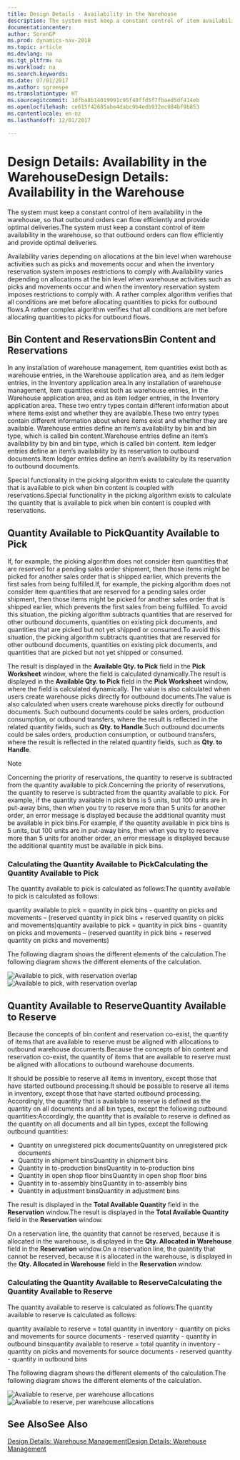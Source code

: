 ```yaml
---
title: Design Details - Availability in the Warehouse
description: The system must keep a constant control of item availability in the warehouse, so that outbound orders can flow efficiently and provide optimal deliveries.
documentationcenter: 
author: SorenGP
ms.prod: dynamics-nav-2018
ms.topic: article
ms.devlang: na
ms.tgt_pltfrm: na
ms.workload: na
ms.search.keywords: 
ms.date: 07/01/2017
ms.author: sgroespe
ms.translationtype: HT
ms.sourcegitcommit: 1dfba8b14019991c95f40ffd5f7fbaed5df414eb
ms.openlocfilehash: ce615f42685abe4dabc9b4edb932ec084bf9b853
ms.contentlocale: en-nz
ms.lasthandoff: 12/01/2017

---
```

# <a name="design-details-availability-in-the-warehouse"></a><span data-ttu-id="d2407-103">Design Details: Availability in the Warehouse</span><span class="sxs-lookup"><span data-stu-id="d2407-103">Design Details: Availability in the Warehouse</span></span>
<span data-ttu-id="d2407-104">The system must keep a constant control of item availability in the warehouse, so that outbound orders can flow efficiently and provide optimal deliveries.</span><span class="sxs-lookup"><span data-stu-id="d2407-104">The system must keep a constant control of item availability in the warehouse, so that outbound orders can flow efficiently and provide optimal deliveries.</span></span>  

 <span data-ttu-id="d2407-105">Availability varies depending on allocations at the bin level when warehouse activities such as picks and movements occur and when the inventory reservation system imposes restrictions to comply with.</span><span class="sxs-lookup"><span data-stu-id="d2407-105">Availability varies depending on allocations at the bin level when warehouse activities such as picks and movements occur and when the inventory reservation system imposes restrictions to comply with.</span></span> <span data-ttu-id="d2407-106">A rather complex algorithm verifies that all conditions are met before allocating quantities to picks for outbound flows.</span><span class="sxs-lookup"><span data-stu-id="d2407-106">A rather complex algorithm verifies that all conditions are met before allocating quantities to picks for outbound flows.</span></span>  

## <a name="bin-content-and-reservations"></a><span data-ttu-id="d2407-107">Bin Content and Reservations</span><span class="sxs-lookup"><span data-stu-id="d2407-107">Bin Content and Reservations</span></span>  
 <span data-ttu-id="d2407-108">In any installation of warehouse management, item quantities exist both as warehouse entries, in the Warehouse application area, and as item ledger entries, in the Inventory application area.</span><span class="sxs-lookup"><span data-stu-id="d2407-108">In any installation of warehouse management, item quantities exist both as warehouse entries, in the Warehouse application area, and as item ledger entries, in the Inventory application area.</span></span> <span data-ttu-id="d2407-109">These two entry types contain different information about where items exist and whether they are available.</span><span class="sxs-lookup"><span data-stu-id="d2407-109">These two entry types contain different information about where items exist and whether they are available.</span></span> <span data-ttu-id="d2407-110">Warehouse entries define an item’s availability by bin and bin type, which is called bin content.</span><span class="sxs-lookup"><span data-stu-id="d2407-110">Warehouse entries define an item’s availability by bin and bin type, which is called bin content.</span></span> <span data-ttu-id="d2407-111">Item ledger entries define an item’s availability by its reservation to outbound documents.</span><span class="sxs-lookup"><span data-stu-id="d2407-111">Item ledger entries define an item’s availability by its reservation to outbound documents.</span></span>  

 <span data-ttu-id="d2407-112">Special functionality in the picking algorithm exists to calculate the quantity that is available to pick when bin content is coupled with reservations.</span><span class="sxs-lookup"><span data-stu-id="d2407-112">Special functionality in the picking algorithm exists to calculate the quantity that is available to pick when bin content is coupled with reservations.</span></span>  

## <a name="quantity-available-to-pick"></a><span data-ttu-id="d2407-113">Quantity Available to Pick</span><span class="sxs-lookup"><span data-stu-id="d2407-113">Quantity Available to Pick</span></span>  
 <span data-ttu-id="d2407-114">If, for example, the picking algorithm does not consider item quantities that are reserved for a pending sales order shipment, then those items might be picked for another sales order that is shipped earlier, which prevents the first sales from being fulfilled.</span><span class="sxs-lookup"><span data-stu-id="d2407-114">If, for example, the picking algorithm does not consider item quantities that are reserved for a pending sales order shipment, then those items might be picked for another sales order that is shipped earlier, which prevents the first sales from being fulfilled.</span></span> <span data-ttu-id="d2407-115">To avoid this situation, the picking algorithm subtracts quantities that are reserved for other outbound documents, quantities on existing pick documents, and quantities that are picked but not yet shipped or consumed.</span><span class="sxs-lookup"><span data-stu-id="d2407-115">To avoid this situation, the picking algorithm subtracts quantities that are reserved for other outbound documents, quantities on existing pick documents, and quantities that are picked but not yet shipped or consumed.</span></span>  

 <span data-ttu-id="d2407-116">The result is displayed in the **Available Qty. to Pick** field in the **Pick Worksheet** window, where the field is calculated dynamically.</span><span class="sxs-lookup"><span data-stu-id="d2407-116">The result is displayed in the **Available Qty. to Pick** field in the **Pick Worksheet** window, where the field is calculated dynamically.</span></span> <span data-ttu-id="d2407-117">The value is also calculated when users create warehouse picks directly for outbound documents.</span><span class="sxs-lookup"><span data-stu-id="d2407-117">The value is also calculated when users create warehouse picks directly for outbound documents.</span></span> <span data-ttu-id="d2407-118">Such outbound documents could be sales orders, production consumption, or outbound transfers, where the result is reflected in the related quantity fields, such as **Qty. to Handle**.</span><span class="sxs-lookup"><span data-stu-id="d2407-118">Such outbound documents could be sales orders, production consumption, or outbound transfers, where the result is reflected in the related quantity fields, such as **Qty. to Handle**.</span></span>  

> [!NOTE]  
>  <span data-ttu-id="d2407-119">Concerning the priority of reservations, the quantity to reserve is subtracted from the quantity available to pick.</span><span class="sxs-lookup"><span data-stu-id="d2407-119">Concerning the priority of reservations, the quantity to reserve is subtracted from the quantity available to pick.</span></span> <span data-ttu-id="d2407-120">For example, if the quantity available in pick bins is 5 units, but 100 units are in put-away bins, then when you try to reserve more than 5 units for another order, an error message is displayed because the additional quantity must be available in pick bins.</span><span class="sxs-lookup"><span data-stu-id="d2407-120">For example, if the quantity available in pick bins is 5 units, but 100 units are in put-away bins, then when you try to reserve more than 5 units for another order, an error message is displayed because the additional quantity must be available in pick bins.</span></span>  

### <a name="calculating-the-quantity-available-to-pick"></a><span data-ttu-id="d2407-121">Calculating the Quantity Available to Pick</span><span class="sxs-lookup"><span data-stu-id="d2407-121">Calculating the Quantity Available to Pick</span></span>  
 <span data-ttu-id="d2407-122">The quantity available to pick is calculated as follows:</span><span class="sxs-lookup"><span data-stu-id="d2407-122">The quantity available to pick is calculated as follows:</span></span>  

 <span data-ttu-id="d2407-123">quantity available to pick = quantity in pick bins - quantity on picks and movements – (reserved quantity in pick bins + reserved quantity on picks and movements)</span><span class="sxs-lookup"><span data-stu-id="d2407-123">quantity available to pick = quantity in pick bins - quantity on picks and movements – (reserved quantity in pick bins + reserved quantity on picks and movements)</span></span>  

 <span data-ttu-id="d2407-124">The following diagram shows the different elements of the calculation.</span><span class="sxs-lookup"><span data-stu-id="d2407-124">The following diagram shows the different elements of the calculation.</span></span>  

 <span data-ttu-id="d2407-125">![Available to pick, with reservation overlap](media/design_details_warehouse_management_availability_2.png "design_details_warehouse_management_availability_2")</span><span class="sxs-lookup"><span data-stu-id="d2407-125">![Available to pick, with reservation overlap](media/design_details_warehouse_management_availability_2.png "design_details_warehouse_management_availability_2")</span></span>  

## <a name="quantity-available-to-reserve"></a><span data-ttu-id="d2407-126">Quantity Available to Reserve</span><span class="sxs-lookup"><span data-stu-id="d2407-126">Quantity Available to Reserve</span></span>  
 <span data-ttu-id="d2407-127">Because the concepts of bin content and reservation co-exist, the quantity of items that are available to reserve must be aligned with allocations to outbound warehouse documents.</span><span class="sxs-lookup"><span data-stu-id="d2407-127">Because the concepts of bin content and reservation co-exist, the quantity of items that are available to reserve must be aligned with allocations to outbound warehouse documents.</span></span>  

 <span data-ttu-id="d2407-128">It should be possible to reserve all items in inventory, except those that have started outbound processing.</span><span class="sxs-lookup"><span data-stu-id="d2407-128">It should be possible to reserve all items in inventory, except those that have started outbound processing.</span></span> <span data-ttu-id="d2407-129">Accordingly, the quantity that is available to reserve is defined as the quantity on all documents and all bin types, except the following outbound quantities:</span><span class="sxs-lookup"><span data-stu-id="d2407-129">Accordingly, the quantity that is available to reserve is defined as the quantity on all documents and all bin types, except the following outbound quantities:</span></span>  

-   <span data-ttu-id="d2407-130">Quantity on unregistered pick documents</span><span class="sxs-lookup"><span data-stu-id="d2407-130">Quantity on unregistered pick documents</span></span>  
-   <span data-ttu-id="d2407-131">Quantity in shipment bins</span><span class="sxs-lookup"><span data-stu-id="d2407-131">Quantity in shipment bins</span></span>  
-   <span data-ttu-id="d2407-132">Quantity in to-production bins</span><span class="sxs-lookup"><span data-stu-id="d2407-132">Quantity in to-production bins</span></span>  
-   <span data-ttu-id="d2407-133">Quantity in open shop floor bins</span><span class="sxs-lookup"><span data-stu-id="d2407-133">Quantity in open shop floor bins</span></span>  
-   <span data-ttu-id="d2407-134">Quantity in to-assembly bins</span><span class="sxs-lookup"><span data-stu-id="d2407-134">Quantity in to-assembly bins</span></span>  
-   <span data-ttu-id="d2407-135">Quantity in adjustment bins</span><span class="sxs-lookup"><span data-stu-id="d2407-135">Quantity in adjustment bins</span></span>  

 <span data-ttu-id="d2407-136">The result is displayed in the **Total Available Quantity** field in the **Reservation** window.</span><span class="sxs-lookup"><span data-stu-id="d2407-136">The result is displayed in the **Total Available Quantity** field in the **Reservation** window.</span></span>  

 <span data-ttu-id="d2407-137">On a reservation line, the quantity that cannot be reserved, because it is allocated in the warehouse, is displayed in the **Qty. Allocated in Warehouse** field in the **Reservation** window.</span><span class="sxs-lookup"><span data-stu-id="d2407-137">On a reservation line, the quantity that cannot be reserved, because it is allocated in the warehouse, is displayed in the **Qty. Allocated in Warehouse** field in the **Reservation** window.</span></span>  

### <a name="calculating-the-quantity-available-to-reserve"></a><span data-ttu-id="d2407-138">Calculating the Quantity Available to Reserve</span><span class="sxs-lookup"><span data-stu-id="d2407-138">Calculating the Quantity Available to Reserve</span></span>  
 <span data-ttu-id="d2407-139">The quantity available to reserve is calculated as follows:</span><span class="sxs-lookup"><span data-stu-id="d2407-139">The quantity available to reserve is calculated as follows:</span></span>  

 <span data-ttu-id="d2407-140">quantity available to reserve = total quantity in inventory - quantity on picks and movements for source documents - reserved quantity - quantity in outbound bins</span><span class="sxs-lookup"><span data-stu-id="d2407-140">quantity available to reserve = total quantity in inventory - quantity on picks and movements for source documents - reserved quantity - quantity in outbound bins</span></span>  

 <span data-ttu-id="d2407-141">The following diagram shows the different elements of the calculation.</span><span class="sxs-lookup"><span data-stu-id="d2407-141">The following diagram shows the different elements of the calculation.</span></span>  

 <span data-ttu-id="d2407-142">![Avaliable to reserve, per warehouse allocations](media/design_details_warehouse_management_availability_3.png "design_details_warehouse_management_availability_3")</span><span class="sxs-lookup"><span data-stu-id="d2407-142">![Avaliable to reserve, per warehouse allocations](media/design_details_warehouse_management_availability_3.png "design_details_warehouse_management_availability_3")</span></span>  

## <a name="see-also"></a><span data-ttu-id="d2407-143">See Also</span><span class="sxs-lookup"><span data-stu-id="d2407-143">See Also</span></span>  
 [<span data-ttu-id="d2407-144">Design Details: Warehouse Management</span><span class="sxs-lookup"><span data-stu-id="d2407-144">Design Details: Warehouse Management</span></span>](design-details-warehouse-management.md)

